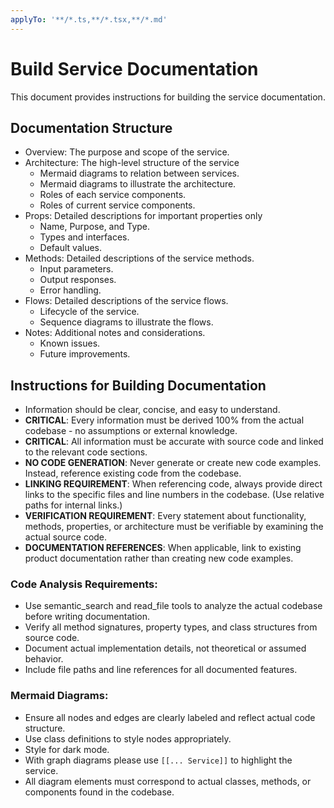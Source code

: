 ```yaml
---
applyTo: '**/*.ts,**/*.tsx,**/*.md'
---
```

# Build Service Documentation

This document provides instructions for building the service documentation.


## Documentation Structure
- Overview: The purpose and scope of the service.
- Architecture: The high-level structure of the service
  - Mermaid diagrams to relation between services.
  - Mermaid diagrams to illustrate the architecture.
  - Roles of each service components.
  - Roles of current service components.
- Props: Detailed descriptions for important properties only
  - Name, Purpose, and Type.
  - Types and interfaces.
  - Default values.
- Methods: Detailed descriptions of the service methods.
  - Input parameters.
  - Output responses.
  - Error handling.
- Flows: Detailed descriptions of the service flows.
  - Lifecycle of the service.
  - Sequence diagrams to illustrate the flows.
- Notes: Additional notes and considerations.
  - Known issues.
  - Future improvements.


## Instructions for Building Documentation
- Information should be clear, concise, and easy to understand.
- **CRITICAL**: Every information must be derived 100% from the actual codebase - no assumptions or external knowledge.
- **CRITICAL**: All information must be accurate with source code and linked to the relevant code sections.
- **NO CODE GENERATION**: Never generate or create new code examples. Instead, reference existing code from the codebase.
- **LINKING REQUIREMENT**: When referencing code, always provide direct links to the specific files and line numbers in the codebase. (Use relative paths for internal links.)
- **VERIFICATION REQUIREMENT**: Every statement about functionality, methods, properties, or architecture must be verifiable by examining the actual source code.
- **DOCUMENTATION REFERENCES**: When applicable, link to existing product documentation rather than creating new code examples.

### Code Analysis Requirements:
- Use semantic_search and read_file tools to analyze the actual codebase before writing documentation.
- Verify all method signatures, property types, and class structures from source code.
- Document actual implementation details, not theoretical or assumed behavior.
- Include file paths and line references for all documented features.

### Mermaid Diagrams:
- Ensure all nodes and edges are clearly labeled and reflect actual code structure.
- Use class definitions to style nodes appropriately.
- Style for dark mode.
- With graph diagrams please use `[[... Service]]` to highlight the service.
- All diagram elements must correspond to actual classes, methods, or components found in the codebase.


